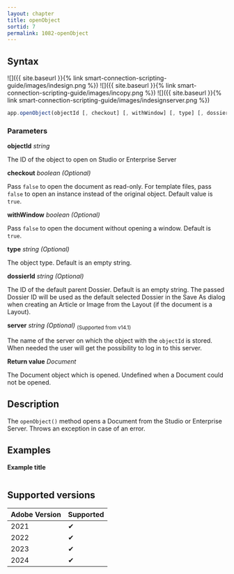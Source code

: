 ```yaml
---
layout: chapter
title: openObject
sortid: 7
permalink: 1082-openObject
---
```


## Syntax

![]({{ site.baseurl }}{% link smart-connection-scripting-guide/images/indesign.png %}) ![]({{ site.baseurl }}{% link smart-connection-scripting-guide/images/incopy.png %}) ![]({{ site.baseurl }}{% link smart-connection-scripting-guide/images/indesignserver.png %})

```javascript
app.openObject(objectId [, checkout] [, withWindow] [, type] [, dossierId]);
```

### Parameters

**objectId** _string_

The ID of the object to open on Studio or Enterprise Server

**checkout** _boolean (Optional)_

Pass `false` to open the document as read-only. For template files, pass `false` to open an instance instead of the original object.
Default value is `true`.

**withWindow** _boolean (Optional)_

Pass `false` to open the document without opening a window.
Default is `true`.

**type** _string (Optional)_

The object type. Default is an empty string.

**dossierId** _string (Optional)_

The ID of the default parent Dossier. Default is an empty string.
The passed Dossier ID will be used as the default selected Dossier in the Save As dialog when creating an Article or Image from the Layout (if the document is a Layout).

**server** _string (Optional)_
<sub>(Supported from v14.1)</sub>

The name of the server on which the object with the `objectId` is stored. When needed the user will get the possibility to log in to this server.

**Return value** _Document_

The Document object which is opened. Undefined when a Document could not be opened.

## Description

The `openObject()` method opens a Document from the Studio or Enterprise Server. Throws an exception in case of an error.

## Examples

**Example title**

```javascript

```

## Supported versions

| Adobe Version | Supported |
| ------------- | --------- |
| 2021          | ✔         |
| 2022          | ✔         |
| 2023          | ✔         |
| 2024          | ✔         |
